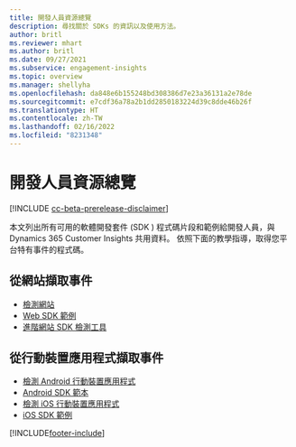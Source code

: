 ```yaml
---
title: 開發人員資源總覽
description: 尋找關於 SDKs 的資訊以及使用方法。
author: britl
ms.reviewer: mhart
ms.author: britl
ms.date: 09/27/2021
ms.subservice: engagement-insights
ms.topic: overview
ms.manager: shellyha
ms.openlocfilehash: da848e6b155248bd308386d7e23a36131a2e78de
ms.sourcegitcommit: e7cdf36a78a2b1dd2850183224d39c8dde46b26f
ms.translationtype: HT
ms.contentlocale: zh-TW
ms.lasthandoff: 02/16/2022
ms.locfileid: "8231348"
---
```

# <a name="developer-resources-overview"></a>開發人員資源總覽

[!INCLUDE [cc-beta-prerelease-disclaimer](includes/cc-beta-prerelease-disclaimer.md)]

本文列出所有可用的軟體開發套件 (SDK ) 程式碼片段和範例給開發人員，與 Dynamics 365 Customer Insights 共用資料。 依照下面的教學指導，取得您平台特有事件的程式碼。

## <a name="capture-events-from-websites"></a>從網站擷取事件

- [檢測網站](instrument-website.md)
- [Web SDK 範例](websdk-sample.md)
- [進階網站 SDK 檢測工具](advanced-SDK-implementation.md)

## <a name="capture-events-from-mobile-apps"></a>從行動裝置應用程式擷取事件

- [檢測 Android 行動裝置應用程式](get-started-android.md)
- [Android SDK 範本](androidsdk-sample.md)
- [檢測 iOS 行動裝置應用程式](get-started-ios.md)
- [iOS SDK 範例](iossdk-sample.md)

[!INCLUDE[footer-include](../includes/footer-banner.md)]
